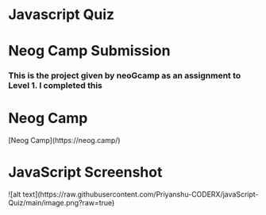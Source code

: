 # Javascript Quiz

<h1>Neog Camp Submission</h1>
<h3>This is the project given by neoGcamp as an assignment to Level 1. I completed this</h3>

<h1>Neog Camp</h1>
[Neog Camp](https://neog.camp/)

<h1>JavaScript Screenshot</h1>
![alt text](https://raw.githubusercontent.com/Priyanshu-CODERX/javaScript-Quiz/main/image.png?raw=true)
